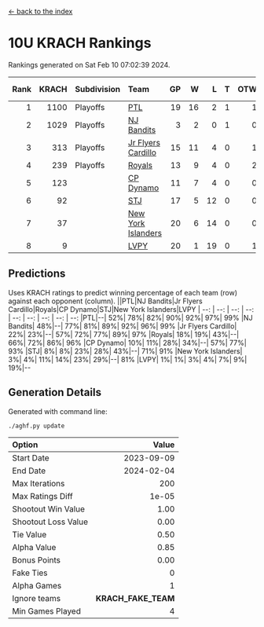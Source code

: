 [<- back to the index](readme.md)
# 10U KRACH Rankings
Rankings generated on Sat Feb 10 07:02:39 2024.

Rank|KRACH|Subdivision|Team|GP|W|L|T|OTW|OTL|SoS|Exp Wins|Win Diff
---:|---:|:---|:---|---:|---:|---:|---:|---:|---:|---:|---:|---:
1|1100|Playoffs|[PTL](https://gamesheetstats.com/seasons/3663/teams/140791/schedule)|19|16|2|1|1|1|454|17.3|-0.0
2|1029|Playoffs|[NJ Bandits](https://gamesheetstats.com/seasons/3663/teams/140807/schedule)|3|2|0|1|0|0|313|3.3|-0.0
3|313|Playoffs|[Jr Flyers Cardillo](https://gamesheetstats.com/seasons/3663/teams/140794/schedule)|15|11|4|0|1|0|213|11.9|0.0
4|239|Playoffs|[Royals](https://gamesheetstats.com/seasons/3663/teams/140796/schedule)|13|9|4|0|2|0|183|9.9|0.0
5|123||[CP Dynamo](https://gamesheetstats.com/seasons/3663/teams/140795/schedule)|11|7|4|0|0|1|221|7.9|0.0
6|92||[STJ](https://gamesheetstats.com/seasons/3663/teams/140792/schedule)|17|5|12|0|0|2|464|5.9|0.0
7|37||[New York Islanders](https://gamesheetstats.com/seasons/3663/teams/140793/schedule)|20|6|14|0|0|1|350|6.9|0.0
8|9||[LVPY](https://gamesheetstats.com/seasons/3663/teams/140790/schedule)|20|1|19|0|1|0|332|1.9|0.0

## Predictions
Uses KRACH ratings to predict winning percentage of each team (row) against each opponent (column).
||PTL|NJ Bandits|Jr Flyers Cardillo|Royals|CP Dynamo|STJ|New York Islanders|LVPY
| --: | --: | --: | --: | --: | --: | --: | --: | --: 
|PTL|--| 52%| 78%| 82%| 90%| 92%| 97%| 99%
|NJ Bandits| 48%|--| 77%| 81%| 89%| 92%| 96%| 99%
|Jr Flyers Cardillo| 22%| 23%|--| 57%| 72%| 77%| 89%| 97%
|Royals| 18%| 19%| 43%|--| 66%| 72%| 86%| 96%
|CP Dynamo| 10%| 11%| 28%| 34%|--| 57%| 77%| 93%
|STJ|  8%|  8%| 23%| 28%| 43%|--| 71%| 91%
|New York Islanders|  3%|  4%| 11%| 14%| 23%| 29%|--| 81%
|LVPY|  1%|  1%|  3%|  4%|  7%|  9%| 19%|--

## Generation Details

Generated with command line:
```
./aghf.py update
```

| Option | Value |
| :----- | ----: |
| Start Date | 2023-09-09 |
| End Date | 2024-02-04 |
| Max Iterations | 200 |
| Max Ratings Diff | 1e-05 |
| Shootout Win Value | 1.00 |
| Shootout Loss Value | 0.00 |
| Tie Value | 0.50 |
| Alpha Value | 0.85 |
| Bonus Points | 0.00 |
| Fake Ties | 0 |
| Alpha Games | 1 |
| Ignore teams | __KRACH_FAKE_TEAM__ |
| Min Games Played | 4 |

